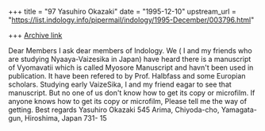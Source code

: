 +++
title = "97 Yasuhiro Okazaki"
date = "1995-12-10"
upstream_url = "https://list.indology.info/pipermail/indology/1995-December/003796.html"

+++
[Archive link](https://list.indology.info/pipermail/indology/1995-December/003796.html)

Dear Members
I  ask dear members of Indology. We ( I and my friends who 
are studying 
Nyaaya-Vaizesika in Japan) have heard there is a 
manuscript of Vyomavatii which is 
called Myosore Manuscript and havn't been used in 
publication. It have been refered to 
by Prof. Halbfass and some Europian scholars. Studying 
early VaizeSika, I and my 
friend eagar to see that manuscript. But no one of us 
don't know how to get its copy or
microfilm. If anyone knows how to get its copy or 
microfilm, Please tell me the way of
getting.
Best regards
Yasuhiro Okazaki
545 Arima, Chiyoda-cho, Yamagata-gun, Hiroshima, Japan 731-
15





